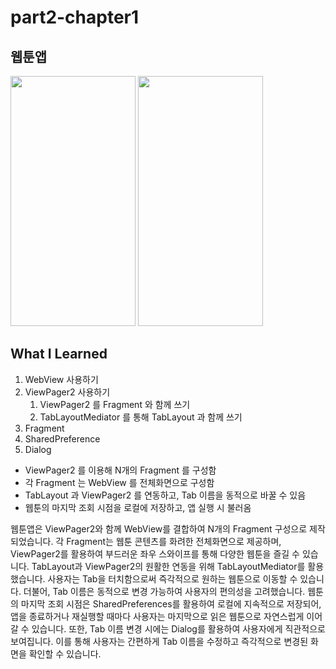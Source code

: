 # part2-chapter1

## 웹툰앱

<img src="https://github.com/soommmin/part2-chapter1/assets/150005268/4d39e700-0c1e-4f17-a194-46ee8f3c94ed" width="200" height="400"/>
<img src="https://github.com/soommmin/part2-chapter1/assets/150005268/509daaa0-b148-40de-b286-6da82eb7d466" width="200" height="400"/>

## What I Learned
1. WebView 사용하기
2. ViewPager2 사용하기
    1. ViewPager2 를 Fragment 와 함께 쓰기
    2. TabLayoutMediator 를 통해 TabLayout 과 함께 쓰기
3. Fragment 
4. SharedPreference
5. Dialog


- ViewPager2 를 이용해 N개의 Fragment 를 구성함
- 각 Fragment 는 WebView 를 전체화면으로 구성함
- TabLayout 과 ViewPager2 를 연동하고, Tab 이름을 동적으로 바꿀 수 있음
- 웹툰의 마지막 조회 시점을 로컬에 저장하고, 앱 실행 시 불러옴

웹툰앱은 ViewPager2와 함께 WebView를 결합하여 N개의 Fragment 구성으로 제작되었습니다. 각 Fragment는 웹툰 콘텐츠를 화려한 전체화면으로 제공하며, ViewPager2를 활용하여 부드러운 좌우 스와이프를 통해 다양한 웹툰을 즐길 수 있습니다.
TabLayout과 ViewPager2의 원활한 연동을 위해 TabLayoutMediator를 활용했습니다. 사용자는 Tab을 터치함으로써 즉각적으로 원하는 웹툰으로 이동할 수 있습니다. 더불어, Tab 이름은 동적으로 변경 가능하여 사용자의 편의성을 고려했습니다.
웹툰의 마지막 조회 시점은 SharedPreferences를 활용하여 로컬에 지속적으로 저장되어, 앱을 종료하거나 재실행할 때마다 사용자는 마지막으로 읽은 웹툰으로 자연스럽게 이어갈 수 있습니다.
또한, Tab 이름 변경 시에는 Dialog를 활용하여 사용자에게 직관적으로 보여집니다. 이를 통해 사용자는 간편하게 Tab 이름을 수정하고 즉각적으로 변경된 화면을 확인할 수 있습니다.
